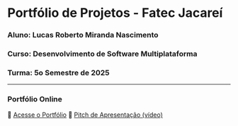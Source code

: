 # Portfólio de Projetos - Fatec Jacareí
### Aluno: Lucas Roberto Miranda Nascimento
### Curso: Desenvolvimento de Software Multiplataforma
### Turma: 5o Semestre de 2025
 
---

### Portfólio Online  
🔗 [Acesse o Portfólio]((https://github.com/fatec-jacarei-dsm-portfolio/ra2581392313023))
🎤 [Pitch de Apresentação (vídeo)](LINK_PARA_VIDEO_NO_TEAMS)
